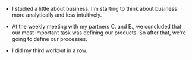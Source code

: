 - I studied a little about business. I'm starting to think about business more analytically and less intuitively.

- At the weekly meeting with my partners C. and E., we concluded that our most important task was defining our products. So after that, we're going to define our processes.

- I did my third workout in a row.
